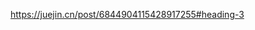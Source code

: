 <!--
 * @Author: East
 * @Date: 2022-02-20 19:21:27
 * @LastEditTime: 2022-02-21 05:05:48
 * @LastEditors: Please set LastEditors
 * @Description: flex 布局
 * @FilePath: \forGreaterGood\forward-intermediate\CSS\flex布局.md
-->

https://juejin.cn/post/6844904115428917255#heading-3
